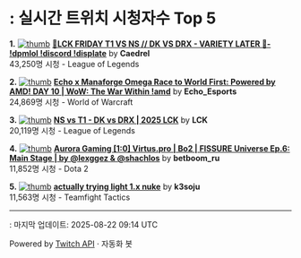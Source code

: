 # : 실시간 트위치 시청자수 Top 5

**1.** [![thumb](https://static-cdn.jtvnw.net/previews-ttv/live_user_caedrel-320x180.jpg)](https://twitch.tv/Caedrel)
**[🔴LCK FRIDAY T1 VS NS // DK VS DRX - VARIETY LATER 🔴-  !dpmlol !discord !displate](https://twitch.tv/Caedrel)** by **Caedrel**<br>43,250명 시청  - League of Legends

**2.** [![thumb](https://static-cdn.jtvnw.net/previews-ttv/live_user_echo_esports-320x180.jpg)](https://twitch.tv/Echo_Esports)
**[Echo x Manaforge Omega Race to World First: Powered by AMD! DAY 10 | WoW: The War Within !amd](https://twitch.tv/Echo_Esports)** by **Echo_Esports**<br>24,869명 시청  - World of Warcraft

**3.** [![thumb](https://static-cdn.jtvnw.net/previews-ttv/live_user_lck-320x180.jpg)](https://twitch.tv/LCK)
**[NS vs T1 - DK vs DRX | 2025 LCK](https://twitch.tv/LCK)** by **LCK**<br>20,119명 시청  - League of Legends

**4.** [![thumb](https://static-cdn.jtvnw.net/previews-ttv/live_user_betboom_ru-320x180.jpg)](https://twitch.tv/betboom_ru)
**[Aurora Gaming [1:0] Virtus.pro | Bo2 | FISSURE Universe Ep.6: Main Stage | by @lexggez & @shachlos](https://twitch.tv/betboom_ru)** by **betboom_ru**<br>11,852명 시청  - Dota 2

**5.** [![thumb](https://static-cdn.jtvnw.net/previews-ttv/live_user_k3soju-320x180.jpg)](https://twitch.tv/k3soju)
**[actually trying light 1.x nuke](https://twitch.tv/k3soju)** by **k3soju**<br>11,563명 시청  - Teamfight Tactics


---
: 마지막 업데이트: 2025-08-22 09:14 UTC

Powered by [Twitch API](https://dev.twitch.tv/docs/api/reference) · 자동화 봇